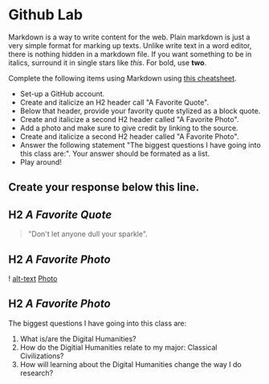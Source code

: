 
# Github Lab

Markdown is a way to write content for the web. 
Plain markdown is just a very simple format for marking up
texts. Unlike write text in a word editor, there is nothing
hidden in a markdown file. If you want something to be in
italics, surround it in single stars like *this*. For bold,
use **two**.

Complete the following items using Markdown using [this cheatsheet](https://github.com/adam-p/markdown-here/wiki/Markdown-Cheatsheet).

- Set-up a GitHub account. 
- Create and italicize an H2 header call "A Favorite Quote". 
- Below that header, provide your favority quote stylized as a block quote. 
- Create and italicize a second H2 header called "A Favorite Photo". 
- Add a photo and make sure to give credit by linking to the source.   
- Create and italicize a second H2 header called "A Favorite Photo". 
- Answer the following statement "The biggest questions I have going into this class are:". Your answer should be formated as a list. 
- Play around!

 
 Create your response below this line. 
 ------------------
## H2 *A Favorite Quote*
> "Don't let anyone dull your sparkle".
## H2 *A Favorite Photo*
! [alt-text](https://i.ytimg.com/vi/o2TaybKpwFo/maxresdefault.jpg)
[Photo](https://i.ytimg.com/vi/o2TaybKpwFo/maxresdefault.jpg)
## H2 *A Favorite Photo*
The biggest questions I have going into this class are:
1. What is/are the Digital Humanities?
2. How do the Digitial Humanities relate to my major: Classical Civilizations?
3. How will learning about the Digital Humanities change the way I do research?

